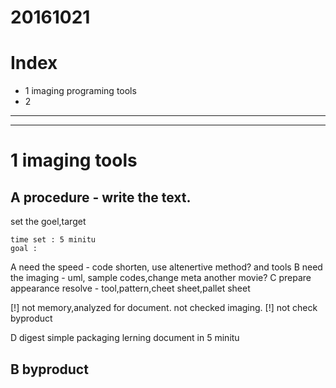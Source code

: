 # 20161021

# Index

- 1 imaging programing tools
- 2 

------------------------------


------------------------------

# 1 imaging tools


## A procedure - write the text.

set the goel,target

	time set : 5 minitu
	goal : 


A need the speed - code shorten, use altenertive method? and tools
B need the imaging - uml, sample codes,change meta another movie?
C prepare appearance resolve - tool,pattern,cheet sheet,pallet sheet

[!] not memory,analyzed for document. not checked imaging.
[!] not check byproduct


D digest simple packaging lerning document in 5 minitu


## B byproduct



